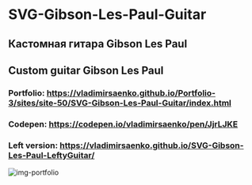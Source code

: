# SVG-Gibson-Les-Paul-Guitar

## Кастомная гитара Gibson Les Paul 

## Custom guitar Gibson Les Paul

### Portfolio: https://vladimirsaenko.github.io/Portfolio-3/sites/site-50/SVG-Gibson-Les-Paul-Guitar/index.html

### Codepen: https://codepen.io/vladimirsaenko/pen/JjrLJKE

### Left version: https://vladimirsaenko.github.io/SVG-Gibson-Les-Paul-LeftyGuitar/

![img-portfolio](https://user-images.githubusercontent.com/56477695/153874664-9966f45e-1b8b-4fd3-821f-0d382da38f4f.jpg)
